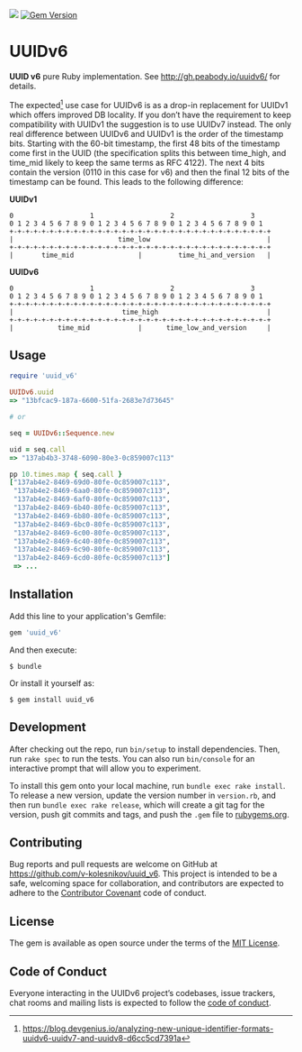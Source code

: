 ![](https://github.com/v-kolesnikov/uuid_v6/actions/workflows/ruby.yml/badge.svg)
[![Gem Version](https://badge.fury.io/rb/uuid_v6.svg)](https://badge.fury.io/rb/uuid_v6)

# UUIDv6

**UUID v6** pure Ruby implementation. See http://gh.peabody.io/uuidv6/ for details.

The expected[^1] use case for UUIDv6 is as a drop-in replacement for UUIDv1 which offers improved DB locality. If you don’t have the requirement to keep compatibility with UUIDv1 the suggestion is to use UUIDv7 instead. The only real difference between UUIDv6 and UUIDv1 is the order of the timestamp bits. Starting with the 60-bit timestamp, the first 48 bits of the timestamp come first in the UUID (the specification splits this between time_high, and time_mid likely to keep the same terms as RFC 4122). The next 4 bits contain the version (0110 in this case for v6) and then the final 12 bits of the timestamp can be found. This leads to the following difference:

**UUIDv1**

```
0                   1                   2                   3
0 1 2 3 4 5 6 7 8 9 0 1 2 3 4 5 6 7 8 9 0 1 2 3 4 5 6 7 8 9 0 1
+-+-+-+-+-+-+-+-+-+-+-+-+-+-+-+-+-+-+-+-+-+-+-+-+-+-+-+-+-+-+-+-+
|                          time_low                             |
+-+-+-+-+-+-+-+-+-+-+-+-+-+-+-+-+-+-+-+-+-+-+-+-+-+-+-+-+-+-+-+-+
|       time_mid                |         time_hi_and_version   |
```

**UUIDv6**

```
0                   1                   2                   3
0 1 2 3 4 5 6 7 8 9 0 1 2 3 4 5 6 7 8 9 0 1 2 3 4 5 6 7 8 9 0 1
+-+-+-+-+-+-+-+-+-+-+-+-+-+-+-+-+-+-+-+-+-+-+-+-+-+-+-+-+-+-+-+-+
|                           time_high                           |
+-+-+-+-+-+-+-+-+-+-+-+-+-+-+-+-+-+-+-+-+-+-+-+-+-+-+-+-+-+-+-+-+
|           time_mid            |      time_low_and_version     |
```

## Usage

```ruby
require 'uuid_v6'

UUIDv6.uuid
=> "13bfcac9-187a-6600-51fa-2683e7d73645"

# or

seq = UUIDv6::Sequence.new

uid = seq.call
=> "137ab4b3-3748-6090-80e3-0c859007c113"

pp 10.times.map { seq.call }
["137ab4e2-8469-69d0-80fe-0c859007c113",
 "137ab4e2-8469-6aa0-80fe-0c859007c113",
 "137ab4e2-8469-6af0-80fe-0c859007c113",
 "137ab4e2-8469-6b40-80fe-0c859007c113",
 "137ab4e2-8469-6b80-80fe-0c859007c113",
 "137ab4e2-8469-6bc0-80fe-0c859007c113",
 "137ab4e2-8469-6c00-80fe-0c859007c113",
 "137ab4e2-8469-6c40-80fe-0c859007c113",
 "137ab4e2-8469-6c90-80fe-0c859007c113",
 "137ab4e2-8469-6cd0-80fe-0c859007c113"]
 => ...
```

## Installation

Add this line to your application's Gemfile:

```ruby
gem 'uuid_v6'
```

And then execute:

    $ bundle

Or install it yourself as:

    $ gem install uuid_v6

## Development

After checking out the repo, run `bin/setup` to install dependencies. Then, run `rake spec` to run the tests. You can also run `bin/console` for an interactive prompt that will allow you to experiment.

To install this gem onto your local machine, run `bundle exec rake install`. To release a new version, update the version number in `version.rb`, and then run `bundle exec rake release`, which will create a git tag for the version, push git commits and tags, and push the `.gem` file to [rubygems.org](https://rubygems.org).

## Contributing

Bug reports and pull requests are welcome on GitHub at https://github.com/v-kolesnikov/uuid_v6. This project is intended to be a safe, welcoming space for collaboration, and contributors are expected to adhere to the [Contributor Covenant](http://contributor-covenant.org) code of conduct.

## License

The gem is available as open source under the terms of the [MIT License](https://opensource.org/licenses/MIT).

## Code of Conduct

Everyone interacting in the UUIDv6 project’s codebases, issue trackers, chat rooms and mailing lists is expected to follow the [code of conduct](https://github.com/v-kolesnikov/uuid_v6/blob/master/CODE_OF_CONDUCT.md).

[^1]: https://blog.devgenius.io/analyzing-new-unique-identifier-formats-uuidv6-uuidv7-and-uuidv8-d6cc5cd7391a
